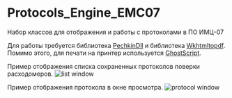 # Protocols_Engine_EMC07
Набор классов для отображения и работы с протоколами в ПО ИМЦ-07

Для работы требуется библиотека [PechkinDll](http://github.com/gmanny/Pechkin) и библиотека [Wkhtmltopdf](http://github.com/wkhtmltopdf/wkhtmltopdf).
Помимо этого, для печати на принтер используется [GhostScript](http://ghostscript.com/download/).

Пример отображения списка сохраненных протоколов поверки расходомеров.
![list window](https://www.dropbox.com/s/yy2hsmg4n7ux5th/%D0%A1%D0%BA%D1%80%D0%B8%D0%BD%D1%88%D0%BE%D1%82%202015-05-10%2021.12.33.PNG?dl=0)

Пример отображения протокола в окне просмотра.
![protocol window](https://www.dropbox.com/s/ifxdvmf7zdpdigk/%D0%A1%D0%BA%D1%80%D0%B8%D0%BD%D1%88%D0%BE%D1%82%202015-05-10%2021.11.52.png?dl=0)
